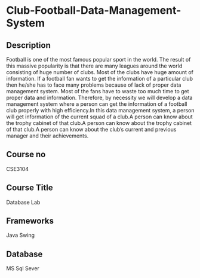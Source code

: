 # Club-Football-Data-Management-System

## Description 
Football is one of the most famous popular sport in the world. The result of this massive popularity is that there are many leagues around the world consisting of huge number of clubs. Most of the clubs have huge amount of information. If a football fan wants to get the information of a particular club then he/she has to face many problems because of lack of proper data management system. Most of the fans have to waste too much time to get proper data and information. Therefore, by necessity we will develop a data management system where a person can get the information of a football club properly with high efficiency.In this data management system, a person will get information of the current squad of a club.A person can know about the trophy cabinet of that club.A person can know about the trophy cabinet of that club.A person can know about the club’s current and previous manager and their achievements.

## Course no
CSE3104

## Course Title
Database Lab

## Frameworks
Java Swing

## Database
MS Sql Sever
